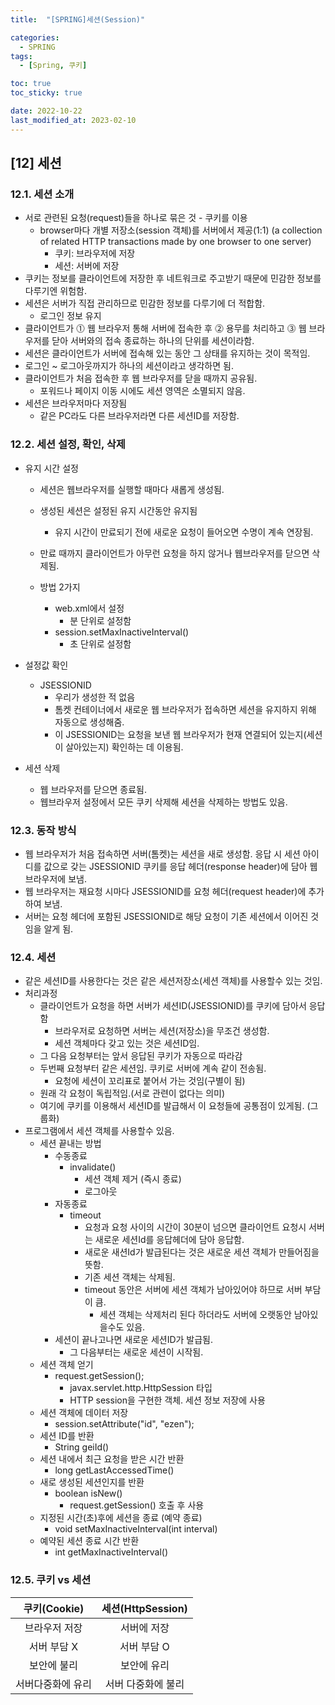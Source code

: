 ```yaml
---
title:  "[SPRING]세션(Session)"

categories:
  - SPRING
tags:
  - [Spring, 쿠키]

toc: true
toc_sticky: true

date: 2022-10-22
last_modified_at: 2023-02-10
---
```

[12] 세션
---
### 12.1. 세션 소개
- 서로 관련된 요청(request)들을 하나로 묶은 것 - 쿠키를 이용
  - browser마다 개별 저장소(session 객체)를 서버에서 제공(1:1)
   (a collection of related HTTP transactions 
   made by one browser to one server)
    - 쿠키: 브라우저에 저장
    - 세션: 서버에 저장
- 쿠키는 정보를 클라이언트에 저장한 후 네트워크로 주고받기 때문에 민감한 정보를 다루기엔 위험함.
- 세션은 서버가 직접 관리하므로 민감한 정보를 다루기에 더 적합함.
  - 로그인 정보 유지 
- 클라이언트가 ⓵ 웹 브라우저 통해 서버에 접속한 후 ⓶ 용무를 처리하고 ⓷ 웹 브라우저를 닫아 서버와의 접속 종료하는 하나의 단위를 세션이라함.
- 세션은 클라이언트가 서버에 접속해 있는 동안 그 상태를 유지하는 것이 목적임.
- 로그인 ~ 로그아웃까지가 하나의 세션이라고 생각하면 됨.
- 클라이언트가 처음 접속한 후 웹 브라우저를 닫을 때까지 공유됨.
  - 포워드나 페이지 이동 시에도 세션 영역은 소멸되지 않음.
- 세션은 브라우저마다 저장됨
  - 같은 PC라도 다른 브라우저라면 다른 세션ID를 저장함.

### 12.2. 세션 설정, 확인, 삭제
- 유지 시간 설정
  - 세션은 웹브라우저를 실행할 때마다 새롭게 생성됨.
  - 생성된 세션은 설정된 유지 시간동안 유지됨 
    - 유지 시간이 만료되기 전에 새로운 요청이 들어오면 수명이 계속 연장됨.
  - 만료 때까지 클라이언트가 아무런 요청을 하지 않거나 웹브라우저를 닫으면 삭제됨.

  - 방법 2가지
    - web.xml에서 설정
      - 분 단위로 설정함
    - session.setMaxInactiveInterval()
      - 초 단위로 설정함
- 설정값 확인 
  - JSESSIONID
    - 우리가 생성한 적 없음
    - 톰켓 컨테이너에서 새로운 웹 브라우저가 접속하면 세션을 유지하지 위해 자동으로 생성해줌.
    - 이 JSESSIONID는 요청을 보낸 웹 브라우저가 현재 연결되어 있는지(세션이 살아있는지) 확인하는 데 이용됨.

- 세션 삭제
  - 웹 브라우저를 닫으면 종료됨.
  - 웹브라우저 설정에서 모든 쿠키 삭제해 세션을 삭제하는 방법도 있음.  

### 12.3. 동작 방식
- 웹 브라우저가 처음 접속하면 서버(톰켓)는 세션을 새로 생성함. 응답 시 세션 아이디를 값으로 갖는 JSESSIONID 쿠키를 응답 헤더(response header)에 담아 웹 브라우저에 보냄.
- 웹 브라우저는 재요청 시마다 JSESSIONID를 요청 헤더(request header)에 추가하여 보냄.  
- 서버는 요청 헤더에 포함된 JSESSIONID로 해당 요청이 기존 세션에서 이어진 것임을 알게 됨.

### 12.4. 세션 
- 같은 세션ID를 사용한다는 것은 같은 세션저장소(세션 객체)를 사용할수 있는 것임.
- 처리과정
  - 클라이언트가 요청을 하면 서버가 세션ID(JSESSIONID)를 쿠키에 담아서 응답함
    - 브라우저로 요청하면 서버는 세션(저장소)을 무조건 생성함.
    - 세션 객체마다 갖고 있는 것은 세션ID임.
  - 그 다음 요청부터는 앞서 응답된 쿠키가 자동으로 따라감 
  - 두번째 요청부터 같은 세션임. 쿠키로 서버에 계속 같이 전송됨.
    - 요청에 세션이 꼬리표로 붙어서 가는 것임(구별이 됨)
  - 원래 각 요청이 독립적임.(서로 관련이 없다는 의미)
  - 여기에 쿠키를 이용해서 세션ID를 발급해서 이 요청들에 공통점이 있게됨. (그룹화)
- 프로그램에서 세션 객체를 사용할수 있음. 
  - 세션 끝내는 방법
    - 수동종료
        - invalidate()
          - 세션 객체 제거 (즉시 종료)
          - 로그아웃
    - 자동종료
      - timeout 
        - 요청과 요청 사이의 시간이 30분이 넘으면 클라이언트 요청시 서버는 새로운 세션Id를 응답헤더에 담아 응답함.
        - 새로운 새션Id가 발급된다는 것은 새로운 세션 객체가 만들어짐을 뜻함.
        - 기존 세션 객체는 삭제됨.
        - timeout 동안은 서버에 세션 객체가 남아있어야 하므로 서버 부담이 큼.
          - 세션 객체는 삭제처리 된다 하더라도 서버에 오랫동안 남아있을수도 있음.  
    - 세션이 끝나고나면 새로운 세션ID가 발급됨.
      - 그 다음부터는 새로운 세션이 시작됨.  
  - 세션 객체 얻기
    - request.getSession();
      - javax.servlet.http.HttpSession 타입
      - HTTP session을 구현한 객체. 세션 정보 저장에 사용
  - 세션 객체에 데이터 저장
    - session.setAttribute("id", "ezen"); 
  - 세션 ID를 반환
    - String geiId()
  - 세션 내에서 최근 요청을 받은 시간 반환
    - long getLastAccessedTime()
  - 새로 생성된 세션인지를 반환
    - boolean isNew()
      - request.getSession() 호출 후 사용  
  - 지정된 시간(초)후에 세션을 종료 (예약 종료)
    - void setMaxInactiveInterval(int interval)
  - 예약된 세션 종료 시간 반환 
    - int getMaxInactiveInterval()

### 12.5. 쿠키 vs 세션 

|쿠키(Cookie)|세션(HttpSession)|
|:--:|:--:|
|브라우저 저장|서버에 저장|
|서버 부담 X|서버 부담 O |
|보안에 불리|보안에 유리| 
|서버다중화에 유리|서버 다중화에 불리|